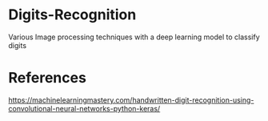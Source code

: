 # Digits-Recognition
Various Image processing techniques with a deep learning model to classify digits

# References
https://machinelearningmastery.com/handwritten-digit-recognition-using-convolutional-neural-networks-python-keras/
